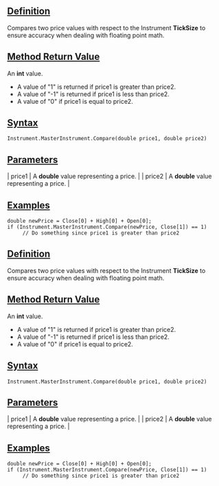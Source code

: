 ## [Definition](https://developer.ninjatrader.com/docs/desktop/compare\#definition)

Compares two price values with respect to the Instrument **TickSize** to ensure accuracy when dealing with floating point math.

## [Method Return Value](https://developer.ninjatrader.com/docs/desktop/compare\#method-return-value)

An **int** value.

- A value of "1" is returned if price1 is greater than price2.
- A value of "-1" is returned if price1 is less than price2.
- A value of "0" if price1 is equal to price2.

## [Syntax](https://developer.ninjatrader.com/docs/desktop/compare\#syntax)

`Instrument.MasterInstrument.Compare(double price1, double price2)`

## [Parameters](https://developer.ninjatrader.com/docs/desktop/compare\#parameters)

| price1 | A **double** value representing a price. |
| price2 | A **double** value representing a price. |

## [Examples](https://developer.ninjatrader.com/docs/desktop/compare\#examples)

```jsx-150469391 csharp
double newPrice = Close[0] + High[0] + Open[0];
if (Instrument.MasterInstrument.Compare(newPrice, Close[1]) == 1)
     // Do something since price1 is greater than price2

```

## [Definition](https://developer.ninjatrader.com/docs/desktop/compare\#definition)

Compares two price values with respect to the Instrument **TickSize** to ensure accuracy when dealing with floating point math.

## [Method Return Value](https://developer.ninjatrader.com/docs/desktop/compare\#method-return-value)

An **int** value.

- A value of "1" is returned if price1 is greater than price2.
- A value of "-1" is returned if price1 is less than price2.
- A value of "0" if price1 is equal to price2.

## [Syntax](https://developer.ninjatrader.com/docs/desktop/compare\#syntax)

`Instrument.MasterInstrument.Compare(double price1, double price2)`

## [Parameters](https://developer.ninjatrader.com/docs/desktop/compare\#parameters)

| price1 | A **double** value representing a price. |
| price2 | A **double** value representing a price. |

## [Examples](https://developer.ninjatrader.com/docs/desktop/compare\#examples)

```jsx-150469391 csharp
double newPrice = Close[0] + High[0] + Open[0];
if (Instrument.MasterInstrument.Compare(newPrice, Close[1]) == 1)
     // Do something since price1 is greater than price2

```